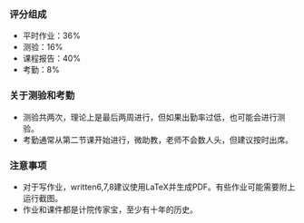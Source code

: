 ### 评分组成

- 平时作业：36%
- 测验：16%
- 课程报告：40%
- 考勤：8%

### 关于测验和考勤

- 测验共两次，理论上是最后两周进行，但如果出勤率过低，也可能会进行测验。
- 考勤通常从第二节课开始进行，微助教，老师不会数人头，但建议按时出席。

### 注意事项

- 对于写作业，written6,7,8建议使用LaTeX并生成PDF。有些作业可能需要附上运行截图。
- 作业和课件都是计院传家宝，至少有十年的历史。